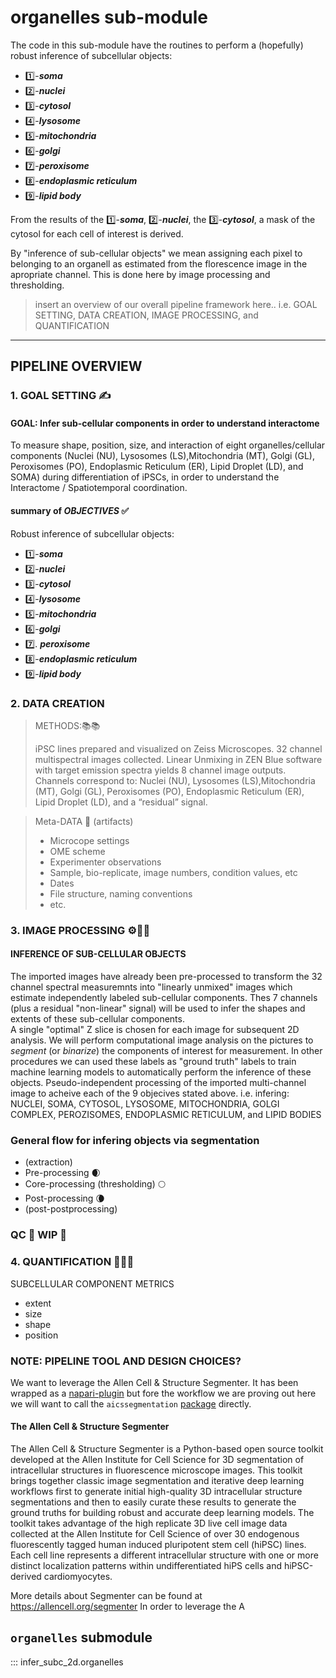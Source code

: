 # organelles sub-module

The code in this sub-module have the routines to perform a (hopefully) robust inference of subcellular objects:

+ 1️⃣-***soma***
+ 2️⃣-***nuclei***
+ 3️⃣-***cytosol***
+ 4️⃣-***lysosome***
+ 5️⃣-***mitochondria***
+ 6️⃣-***golgi***
+ 7️⃣-***peroxisome***
+ 8️⃣-***endoplasmic reticulum***
+ 9️⃣-***lipid body***

From the results of the  1️⃣-***soma***, 2️⃣-***nuclei***, the  3️⃣-***cytosol***, a mask of the cytosol for each cell of interest is derived.

By "inference of sub-cellular objects" we mean assigning each pixel to belonging to an organell as estimated from the florescence image in the apropriate channel.  This is done here by image processing and thresholding.

> insert an overview of our overall pipeline framework here..
> i.e. GOAL SETTING, DATA CREATION, IMAGE PROCESSING, and QUANTIFICATION
--------------
## PIPELINE OVERVIEW
### 1. GOAL SETTING ✍

#### GOAL:  Infer sub-cellular components in order to understand interactome 

To measure shape, position, size, and interaction of eight organelles/cellular components (Nuclei (NU), Lysosomes (LS),Mitochondria (MT), Golgi (GL), Peroxisomes (PO), Endoplasmic Reticulum (ER), Lipid Droplet (LD), and SOMA) during differentiation of iPSCs, in order to understand the Interactome / Spatiotemporal coordination.

#### summary of _OBJECTIVES_ ✅
Robust inference of subcellular objects:
- 1️⃣-***soma***
- 2️⃣-***nuclei***
- 3️⃣-***cytosol***
- 4️⃣-***lysosome***
- 5️⃣-***mitochondria***
- 6️⃣-***golgi***
- 7️⃣. ***peroxisome***
- 8️⃣-***endoplasmic reticulum***
- 9️⃣-***lipid body***

### 2. DATA CREATION
> METHODS:📚📚
> 
> iPSC lines prepared and visualized on Zeiss Microscopes. 32 channel multispectral images collected.  Linear Unmixing in  ZEN Blue software with target emission spectra yields 8 channel image outputs.  Channels correspond to: Nuclei (NU), Lysosomes (LS),Mitochondria (MT), Golgi (GL), Peroxisomes (PO), Endoplasmic Reticulum (ER), Lipid Droplet (LD), and a “residual” signal.

> Meta-DATA 🏺 (artifacts)
>  - Microcope settings
>  - OME scheme
> - Experimenter observations
> - Sample, bio-replicate, image numbers, condition values, etc
>  - Dates
>  - File structure, naming conventions
>  - etc.

### 3. IMAGE PROCESSING  ⚙️🩻🔬
#### INFERENCE OF SUB-CELLULAR OBJECTS
The imported images have already been pre-processed to transform the 32 channel spectral measuremnts into "linearly unmixed" images which estimate independently labeled sub-cellular components.  Thes 7 channels (plus a residual "non-linear" signal) will be used to infer the shapes and extents of these sub-cellular components.   
A single "optimal" Z slice is chosen for each image for subsequent 2D analysis.
We will perform computational image analysis on the pictures to _segment_ (or _binarize_) the components of interest for measurement.  In other procedures we can used these labels as "ground truth" labels to train machine learning models to automatically perform the inference of these objects.
Pseudo-independent processing of the imported multi-channel image to acheive each of the 9 objecives stated above.  i.e. infering: NUCLEI, SOMA, CYTOSOL, LYSOSOME, MITOCHONDRIA, GOLGI COMPLEX, PEROZISOMES, ENDOPLASMIC RETICULUM, and LIPID BODIES

### General flow for infering objects via segmentation
- (extraction) 
- Pre-processing 🌒
- Core-processing (thresholding) 🌕
- Post-processing  🌘
- (post-postprocessing) 

### QC 🚧 WIP 🚧 



### 4. QUANTIFICATION 📏📐🧮

SUBCELLULAR COMPONENT METRICS
-  extent 
-  size
-  shape
-  position

### NOTE: PIPELINE TOOL AND DESIGN CHOICES?
We want to leverage the Allen Cell & Structure Segmenter.  It has been wrapped as a [napari-plugin](https://www.napari-hub.org/plugins/napari-allencell-segmenter) but fore the workflow we are proving out here we will want to call the `aicssegmentation` [package](https://github.com/AllenCell/aics-segmentation) directly.

#### ​The Allen Cell & Structure Segmenter 
​The Allen Cell & Structure Segmenter is a Python-based open source toolkit developed at the Allen Institute for Cell Science for 3D segmentation of intracellular structures in fluorescence microscope images. This toolkit brings together classic image segmentation and iterative deep learning workflows first to generate initial high-quality 3D intracellular structure segmentations and then to easily curate these results to generate the ground truths for building robust and accurate deep learning models. The toolkit takes advantage of the high replicate 3D live cell image data collected at the Allen Institute for Cell Science of over 30 endogenous fluorescently tagged human induced pluripotent stem cell (hiPSC) lines. Each cell line represents a different intracellular structure with one or more distinct localization patterns within undifferentiated hiPS cells and hiPSC-derived cardiomyocytes.

More details about Segmenter can be found at https://allencell.org/segmenter
In order to leverage the A

## `organelles` submodule

::: infer_subc_2d.organelles